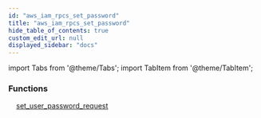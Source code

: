 ```yaml
---
id: "aws_iam_rpcs_set_password"
title: "aws_iam_rpcs_set_password"
hide_table_of_contents: true
custom_edit_url: null
displayed_sidebar: "docs"
---
```


import Tabs from '@theme/Tabs';
import TabItem from '@theme/TabItem';

<Tabs>
  <TabItem value="Components" label="Components" default>

### Functions
    [set_user_password_request](../../aws/tables/aws_iam_rpcs_set_password.SetUserPasswordRequestRpc)

</TabItem>
  <TabItem value="Code examples" label="Code examples">

</TabItem>
</Tabs>
